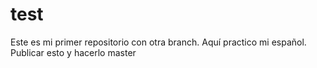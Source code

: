 # test
Este es mi primer repositorio con otra branch.
Aquí practico mi español. 
Publicar esto y hacerlo master
